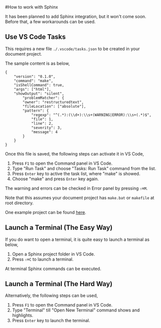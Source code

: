 #How to work with Sphinx

It has been planned to add Sphinx integration, but it won't come soon. Before that, a few workarounds can be used.

## Use VS Code Tasks
This requires a new file `./.vscode/tasks.json` to be created in your document project.

The sample content is as below,

```
{
    "version": "0.1.0",
    "command": "make",
    "isShellCommand": true,
    "args": ["html"],
    "showOutput": "silent",
        "problemMatcher": {
        "owner": "restructuredtext",
        "fileLocation": ["absolute"],
        "pattern": {
            "regexp": "^(.*):(\\d+):\\s+(WARNING|ERROR):\\s+(.*)$",
            "file": 1,
            "line": 2,
            "severity": 3,
            "message": 4
        }
    }
}
```

Once this file is saved, the following steps can activate it in VS Code,

1. Press `F1` to open the Command panel in VS Code.
1. Type "Run Task" and choose "Tasks: Run Task" command from the list.
1. Press `Enter` key to active the task list, where "make" is showed.
1. Choose "make" and press `Enter` key again.

The warning and errors can be checked in Error panel by pressing `⇧⌘M`.

Note that this assumes your document project has `make.bat` or `makefile` at root directory.

One example project can be found [here](https://github.com/lextudio/linpeiman).

## Launch a Terminal (The Easy Way)
If you do want to open a terminal, it is quite easy to launch a terminal as below,

1. Open a Sphinx project folder in VS Code.
1. Press `⇧⌘C` to launch a terminal.

At terminal Sphinx commands can be executed.

## Launch a Terminal (The Hard Way)
Alternatively, the following steps can be used,

1. Press `F1` to open the Command panel in VS Code.
1. Type "Terminal" till "Open New Terminal" command shows and highlights.
1. Press `Enter` key to launch the terminal.
